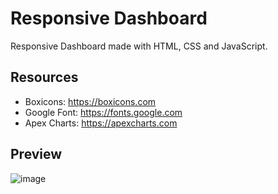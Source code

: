 # Responsive Dashboard
Responsive Dashboard made with HTML, CSS and JavaScript.

## Resources
  * Boxicons: https://boxicons.com
  * Google Font: https://fonts.google.com
  * Apex Charts: https://apexcharts.com
 
 ## Preview
   ![image](https://user-images.githubusercontent.com/55345666/119711355-13f5d700-be7d-11eb-9c01-3d3a04303bf2.png)
   
   


